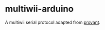 # multiwii-arduino
A multiwii serial protocol adapted from [provant](https://github.com/proVANTbr/provant-software "provant-software repository").
